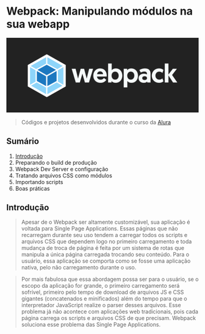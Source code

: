 # Webpack: Manipulando módulos na sua webapp

![Webpack](https://github.com/andermelo/alura-webpack/blob/master/assets/images/webpack.png)

> Códigos e projetos desenvolvidos durante o curso da [Alura](https://alura.com.br)

## Sumário

1. [Introdução](#introducao)
1. Preparando o build de produção
1. Webpack Dev Server e configuração
1. Tratando arquivos CSS como módulos
1. Importando scripts
1. Boas práticas


## Introdução

> Apesar de o Webpack ser altamente customizável, sua aplicação é voltada para Single Page Applications. Essas páginas que não recarregam durante seu uso tendem a carregar todos os scripts e arquivos CSS que dependem logo no primeiro carregamento e toda mudança de troca de página é feita por um sistema de rotas que manipula a única página carregada trocando seu conteúdo. Para o usuário, essa aplicação se comporta como se fosse uma aplicação nativa, pelo não carregamento durante o uso.

> Por mais fabulosa que essa abordagem possa ser para o usuário, se o escopo da aplicação for grande, o primeiro carregamento será sofrível, primeiro pelo tempo de download de arquivos JS e CSS gigantes (concatenados e minificados) além do tempo para que o interpretador JavaScript realize o parser desses arquivos. Esse problema já não acontece com aplicações web tradicionais, pois cada página carrega os scripts e arquivos CSS de que precisam. Webpack soluciona esse problema das Single Page Applications.